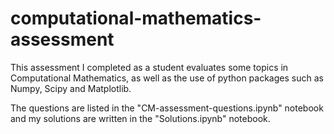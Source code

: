 # computational-mathematics-assessment

This assessment I completed as a student evaluates some topics in Computational Mathematics, as well as the use of python packages such as Numpy, Scipy and Matplotlib. 

The questions are listed in the "CM-assessment-questions.ipynb" notebook and my solutions are written in the "Solutions.ipynb" notebook. 
